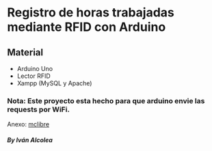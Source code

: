 # Registro de horas trabajadas mediante RFID con Arduino

## Material

* Arduino Uno
* Lector RFID
* Xampp (MySQL y Apache)


### Nota: Este proyecto esta hecho para que arduino envie las requests por WiFi.



Anexo: [mclibre](mclibre.org)


##### By Iván Alcolea
